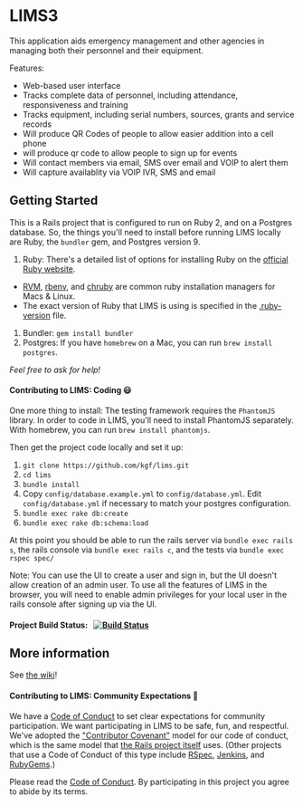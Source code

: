 # LIMS3

This application aids emergency management and other agencies in managing both their personnel and their equipment.

Features:

* Web-based user interface
* Tracks complete data of personnel, including attendance, responsiveness and training
* Tracks equipment, including serial numbers, sources, grants and service records
* Will produce QR Codes of people to allow easier addition into a cell phone
* will produce qr code to allow people to sign up for events
* Will contact members via email, SMS over email and VOIP to alert them
* Will capture availablity via VOIP IVR, SMS and email

## Getting Started

This is a Rails project that is configured to run on Ruby 2, and on a Postgres database.  So, the things you'll need to install before running LIMS locally are Ruby, the `bundler` gem, and Postgres version 9.

1. Ruby: There's a detailed list of options for installing Ruby on the [official Ruby website](https://www.ruby-lang.org/en/documentation/installation/).
  * [RVM](http://rvm.io/), [rbenv](https://github.com/rbenv/rbenv#readme), and [chruby](https://github.com/postmodern/chruby#readme) are common ruby installation managers for Macs & Linux.
  * The exact version of Ruby that LIMS is using is specified in the [.ruby-version](https://github.com/kgf/lims/blob/development/.ruby-version) file.
1. Bundler: `gem install bundler`
1. Postgres: If you have `homebrew` on a Mac, you can run `brew install postgres`.

*Feel free to ask for help!*

#### Contributing to LIMS: Coding :smiley:

One more thing to install: The testing framework requires the `PhantomJS` library.  In order to code in LIMS, you'll need to install PhantomJS separately.  With homebrew, you can run `brew install phantomjs`.

Then get the project code locally and set it up:

1. `git clone https://github.com/kgf/lims.git`
1. `cd lims`
1. `bundle install`
1. Copy `config/database.example.yml` to `config/database.yml`.  Edit `config/database.yml` if necessary to match your postgres configuration.
1. `bundle exec rake db:create`
1. `bundle exec rake db:schema:load`

At this point you should be able to run the rails server via `bundle exec rails s`, the rails console via `bundle exec rails c`, and the tests via `bundle exec rspec spec/`

Note: You can use the UI to create a user and sign in, but the UI doesn't allow creation of an admin user.  To use all the features of LIMS in the browser, you will need to enable admin privileges for your local user in the rails console after signing up via the UI.

#### Project Build Status: &nbsp; [![Build Status](https://travis-ci.org/kgf/lims.svg?branch=development)](https://travis-ci.org/kgf/lims)

## More information

See [the wiki](https://github.com/kgf/lims/wiki)!

#### Contributing to LIMS: Community Expectations :raised_hands:

We have a [Code of Conduct](https://github.com/kgf/lims/blob/development/CODE_OF_CONDUCT.md) to set clear expectations for community participation. We want participating in LIMS to be safe, fun, and respectful. We've adopted the ["Contributor Covenant"](http://contributor-covenant.org/) model for our code of conduct, which is the same model that [the Rails project itself](http://rubyonrails.org/conduct/) uses. (Other projects that use a Code of Conduct of this type include [RSpec](https://github.com/rspec/rspec/blob/master/code_of_conduct.md), [Jenkins](https://jenkins-ci.org/conduct/), and [RubyGems](https://github.com/rubygems/rubygems/blob/master/CODE_OF_CONDUCT.md).)

Please read the [Code of Conduct](https://github.com/kgf/lims/blob/development/CODE_OF_CONDUCT.md). By participating in this project you agree to abide by its terms.
